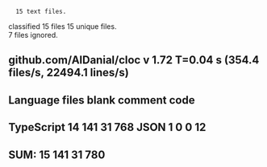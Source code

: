       15 text files.
classified 15 files      15 unique files.                              
       7 files ignored.

github.com/AlDanial/cloc v 1.72  T=0.04 s (354.4 files/s, 22494.1 lines/s)
-------------------------------------------------------------------------------
Language                     files          blank        comment           code
-------------------------------------------------------------------------------
TypeScript                      14            141             31            768
JSON                             1              0              0             12
-------------------------------------------------------------------------------
SUM:                            15            141             31            780
-------------------------------------------------------------------------------
